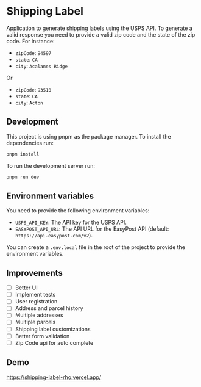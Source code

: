 # Shipping Label

Application to generate shipping labels using the USPS API. To generate a valid response you need to provide a valid zip code and the state of the zip code. For instance:

 - `zipCode`: `94597`
 - `state`: `CA`
 - `city`: `Acalanes Ridge`

Or

 - `zipCode`: `93510`
 - `state`: `CA`
 - `city`: `Acton`

## Development

This project is using pnpm as the package manager. To install the dependencies run:

```bash
pnpm install
```

To run the development server run:

```bash
pnpm run dev
```

## Environment variables

You need to provide the following environment variables:

- `USPS_API_KEY`: The API key for the USPS API.
- `EASYPOST_API_URL`: The API URL for the EasyPost API (default: `https://api.easypost.com/v2`).

You can create a `.env.local` file in the root of the project to provide the environment variables.


## Improvements

- [ ] Better UI
- [ ] Implement tests
- [ ] User registration
- [ ] Address and parcel history
- [ ] Multiple addresses
- [ ] Multiple parcels
- [ ] Shipping label customizations
- [ ] Better form validation
- [ ] Zip Code api for auto complete

## Demo

https://shipping-label-rho.vercel.app/


